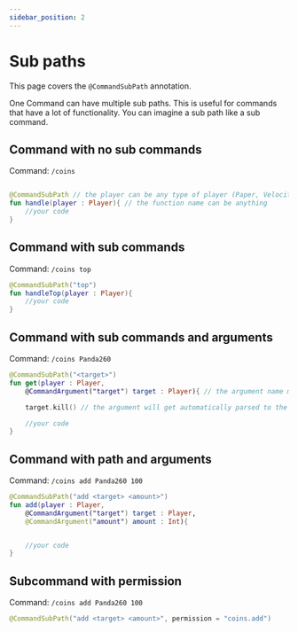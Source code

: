 ```yaml
---
sidebar_position: 2
---
```


# Sub paths

This page covers the `@CommandSubPath` annotation.

One Command can have multiple sub paths. This is useful for commands that have a lot of functionality.
You can imagine a sub path like a sub command.

## Command with no sub commands

Command: `/coins`

```kotlin

@CommandSubPath // the player can be any type of player (Paper, Velocity, APIPlayer, CloudNetPlayer, etc.)
fun handle(player : Player){ // the function name can be anything
    //your code
}

```

## Command with sub commands

Command: `/coins top`

```kotlin
@CommandSubPath("top")
fun handleTop(player : Player){
    //your code
}
```

## Command with sub commands and arguments

Command: `/coins Panda260`

```kotlin
@CommandSubPath("<target>")
fun get(player : Player,
	@CommandArgument("target") target : Player){ // the argument name must be the same as the sub path

	target.kill() // the argument will get automatically parsed to the correct type

	//your code
}
```

## Command with path and arguments

Command: `/coins add Panda260 100`

```kotlin
@CommandSubPath("add <target> <amount>")
fun add(player : Player,
	@CommandArgument("target") target : Player,
	@CommandArgument("amount") amount : Int){


	//your code
}
```

## Subcommand with permission

Command: `/coins add Panda260 100`

```kotlin
@CommandSubPath("add <target> <amount>", permission = "coins.add")
```
